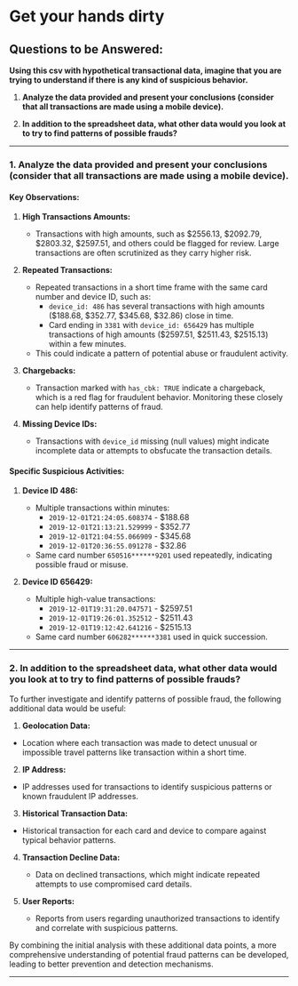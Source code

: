 # Get your hands dirty

## Questions to be Answered:

__Using this csv with hypothetical transactional data, imagine that you are trying to understand if there is any kind of suspicious behavior.__

1. **Analyze the data provided and present your conclusions (consider that all transactions are made using a mobile device).**

2. **In addition to the spreadsheet data, what other data would you look at to try to find patterns of possible frauds?**

---

### 1. Analyze the data provided and present your conclusions (consider that all transactions are made using a mobile device).

#### Key Observations:

1. **High Transactions Amounts:**
   - Transactions with high amounts, such as $2556.13, $2092.79, $2803.32, $2597.51, and others could be flagged for review. Large transactions are often scrutinized as they carry higher risk.

2. **Repeated Transactions:**
   - Repeated transactions in a short time frame with the same card number and device ID, such as:
     - `device_id: 486` has several transactions with high amounts ($188.68, $352.77, $345.68, $32.86) close in time.
     - Card ending in `3381` with `device_id: 656429` has multiple transactions of high amounts ($2597.51, $2511.43, $2515.13) within a few minutes.
   - This could indicate a pattern of potential abuse or fraudulent activity.

3. **Chargebacks:**
   - Transaction marked with `has_cbk: TRUE` indicate a chargeback, which is a red flag for fraudulent behavior. Monitoring these closely can help identify patterns of fraud.

4. **Missing Device IDs:**
   - Transactions with `device_id` missing (null values) might indicate incomplete data or attempts to obsfucate the transaction details.

#### Specific Suspicious Activities:

1. **Device ID 486:**
   - Multiple transactions within minutes:
     - `2019-12-01T21:24:05.608374` - $188.68
     - `2019-12-01T21:13:21.529999` - $352.77
     - `2019-12-01T21:04:55.066909` - $345.68
     - `2019-12-01T20:36:55.091278` - $32.86
   - Same card number `650516******9201` used repeatedly, indicating possible fraud or misuse.

2. **Device ID 656429:**
   - Multiple high-value transactions:
     - `2019-12-01T19:31:20.047571` - $2597.51
     - `2019-12-01T19:26:01.352512` - $2511.43
     - `2019-12-01T19:12:42.641216` - $2515.13
   - Same card number `606282******3381` used in quick succession.

---

### 2. In addition to the spreadsheet data, what other data would you look at to try to find patterns of possible frauds?

To further investigate and identify patterns of possible fraud, the following additional data would be useful:

1. **Geolocation Data:**
  - Location where each transaction was made to detect unusual or impossible travel patterns like transaction within a short time.

2. **IP Address:**
  - IP addresses used for transactions to identify suspicious patterns or known fraudulent IP addresses.

3. **Historical Transaction Data:**
  - Historical transaction for each card and device to compare against typical behavior patterns.

4. **Transaction Decline Data:**
   - Data on declined transactions, which might indicate repeated attempts to use compromised card details.

5. **User Reports:**
   - Reports from users regarding unauthorized transactions to identify and correlate with suspicious patterns.

By combining the initial analysis with these additional data points, a more comprehensive understanding of potential fraud patterns can be developed, leading to better prevention and detection mechanisms.

---